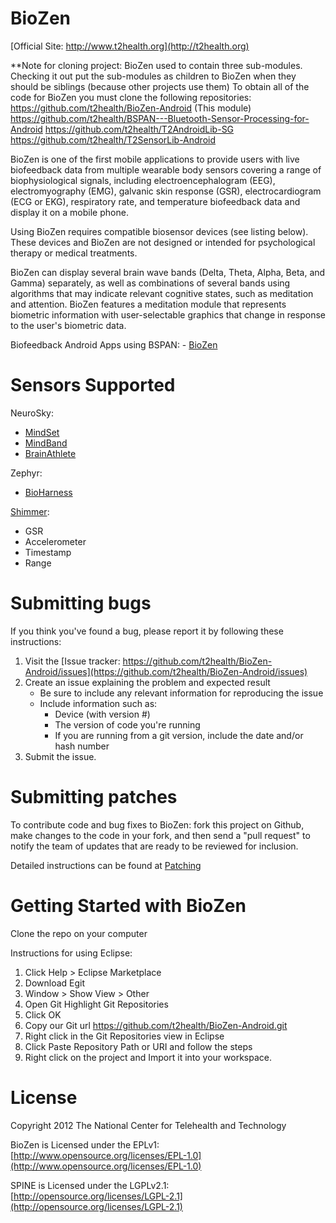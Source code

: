 BioZen
===============

[Official Site: http://www.t2health.org](http://t2health.org)

**Note for cloning project:
	BioZen used to contain three sub-modules. Checking it out put the sub-modules as children to BioZen when they should be siblings (because other projects use them)
	To obtain all of the code for BioZen you must clone the following repositories:
		https://github.com/t2health/BioZen-Android (This module)
		https://github.com/t2health/BSPAN---Bluetooth-Sensor-Processing-for-Android
		https://github.com/t2health/T2AndroidLib-SG		
		https://github.com/t2health/T2SensorLib-Android	

BioZen is one of the first mobile applications to provide users with live biofeedback data from multiple wearable body sensors covering a range of biophysiological signals, including electroencephalogram (EEG), electromyography (EMG), galvanic skin response (GSR), electrocardiogram (ECG or EKG), respiratory rate, and temperature biofeedback data and display it on a mobile phone.

Using BioZen requires compatible biosensor devices (see listing below). These devices and BioZen are not designed or intended for psychological therapy or medical treatments.

BioZen can display several brain wave bands (Delta, Theta, Alpha, Beta, and Gamma) separately, as well as combinations of several bands using algorithms that may indicate relevant cognitive states, such as meditation and attention. BioZen features a meditation module that represents biometric information with user-selectable graphics that change in response to the user's biometric data.

Biofeedback Android Apps using BSPAN:
    - [BioZen](http://www.t2health.org/apps/biozen)

Sensors Supported
==============
NeuroSky:

- [MindSet](http://neurosky.com/Products/MindSet.aspx)
- [MindBand](http://neurosky.com/Products/MindBand.aspx)
- [BrainAthlete](http://neurosky.com/Products/BrainAthlete.aspx)
	
Zephyr:

- [BioHarness](http://www.zephyr-technology.com/bioharness-bt)
	
[Shimmer](http://www.shimmer-research.com/):

- GSR
- Accelerometer
- Timestamp
- Range

Submitting bugs
===============
If you think you've found a bug, please report it by following these instructions:  

1. Visit the [Issue tracker: https://github.com/t2health/BioZen-Android/issues](https://github.com/t2health/BioZen-Android/issues)
2. Create an issue explaining the problem and expected result
    - Be sure to include any relevant information for reproducing the issue
    - Include information such as:
        * Device (with version #)
        * The version of code you're running
        * If you are running from a git version, include the date and/or hash number
3. Submit the issue.

Submitting patches
==================
To contribute code and bug fixes to BioZen: fork this project on Github, make changes to the code in your fork, 
and then send a "pull request" to notify the team of updates that are ready to be reviewed for inclusion.

Detailed instructions can be found at [Patching](https://gist.github.com/1507418)

Getting Started with BioZen
==============================================
Clone the repo on your computer

Instructions for using Eclipse:

1. Click Help > Eclipse Marketplace
2. Download Egit
3. Window > Show View > Other
4. Open Git Highlight Git Repositories
5. Click OK
6. Copy our Git url https://github.com/t2health/BioZen-Android.git
7. Right click in the Git Repositories view in Eclipse
8. Click Paste Repository Path or URI and follow the steps
9. Right click on the project and Import it into your workspace.

License
==============================================
Copyright 2012 The National Center for Telehealth and Technology

BioZen is Licensed under the EPLv1: [http://www.opensource.org/licenses/EPL-1.0](http://www.opensource.org/licenses/EPL-1.0)

SPINE is Licensed under the LGPLv2.1: [http://opensource.org/licenses/LGPL-2.1](http://opensource.org/licenses/LGPL-2.1)

